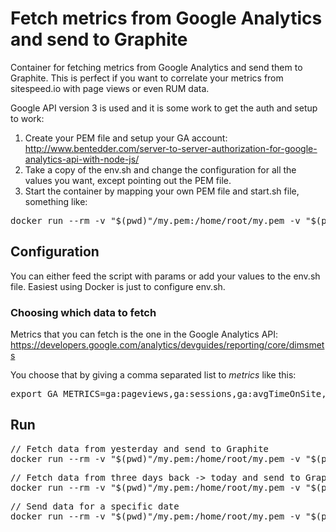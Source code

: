 # Fetch metrics from Google Analytics and send to Graphite

Container for fetching metrics from Google Analytics and send them to Graphite. This is perfect if you want to correlate your metrics from sitespeed.io with page views or even RUM data.

Google API version 3 is used and it is some work to get the auth and setup to work:

1. Create your PEM file and setup your GA account: http://www.bentedder.com/server-to-server-authorization-for-google-analytics-api-with-node-js/
2. Take a copy of the env.sh and change the configuration for all the values you want, except pointing out the PEM file.
3. Start the container by mapping your own PEM file and start.sh file, something like:
<pre>
docker run --rm -v "$(pwd)"/my.pem:/home/root/my.pem -v "$(pwd)"/env.sh:/home/root/scripts/env.sh test/test gatographite
</pre>

## Configuration
You can either feed the script with params or add your values to the env.sh file. Easiest using Docker is just to configure env.sh.

### Choosing which data to fetch
Metrics that you can fetch is the one in the Google Analytics API:
https://developers.google.com/analytics/devguides/reporting/core/dimsmets

You choose that by giving a comma separated list to *metrics* like this:
<pre>
export GA_METRICS=ga:pageviews,ga:sessions,ga:avgTimeOnSite,ga:domContentLoadedTime
</pre>

## Run

<pre>
// Fetch data from yesterday and send to Graphite
docker run --rm -v "$(pwd)"/my.pem:/home/root/my.pem -v "$(pwd)"/env.sh:/home/root/scripts/env.sh test/test gatographite
</pre>

<pre>
// Fetch data from three days back -> today and send to Graphite
docker run --rm -v "$(pwd)"/my.pem:/home/root/my.pem -v "$(pwd)"/env.sh:/home/root/scripts/env.sh test/test gatographite 3
</pre>

<pre>
// Send data for a specific date
docker run --rm -v "$(pwd)"/my.pem:/home/root/my.pem -v "$(pwd)"/env.sh:/home/root/scripts/env.sh test/test gatographite 2015-06-01
</pre>
